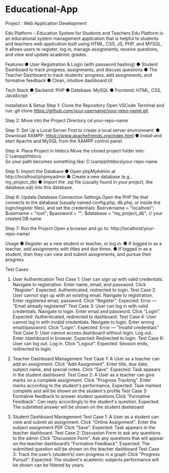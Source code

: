 # Educational-App
Project : Web Application Development

Edu Platform – Education System for Students and Teachers
Edu Platform is an educational system management application that is helpful to students and teachers web application built using HTML, CSS, JS, PHP, and MYSQL.
It allows users to register, log in, manage assignments, receive questions, and view and update academic grades.

 


 Features
●	User Registration & Login (with password hashing)
●	Student Dashboard to track progress, assignments, and discuss questions
●	The Teacher Dashboard to track students' progress, add assignments, and formative feedback
●	Clean, intuitive dashboard UI

Tech Stack
●	Backend: PHP
●	Database: MySQL
●	Frontend: HTML, CSS, JavaScript


 Installation & Setup
Step 1: Clone the Repository
Open VSCode Terminal and run:
	git clone https://github.com/your-username/your-repo-name.git

Step 2: Move into the Project Directory
cd your-repo-name

Step 3: Set Up a Local Server
First to create a local server environment:
●	Download XAMPP: https://www.apachefriends.org/index.html
●	Install and start Apache and MySQL from the XAMPP control panel.

 Step 4: Place Project in htdocs
Move the cloned project folder into:
	C:\xampp\htdocs\
So your path becomes something like:
	C:\xampp\htdocs\your-repo-name

Step 5: Import the Database
●	Open phpMyAdmin at http://localhost/phpmyadmin
●	Create a new database (e.g., my_project_db)
●	Import the .sql file (usually found in your project, like database.sql) into this database.

Step 6: Update Database Connection Settings
Open the PHP file that connects to the database (usually named config.php, db.php, or inside the login/register files), and set the credentials:
$servername = "localhost";
$username = "root";
$password = "";
$database = "my_project_db"; // your created DB name

Step 7: Run the Project
	Open a browser and go to: http://localhost/your-repo-name/


 Usage
●	Register as a new student or teacher, or log in.
●	If logged in as a teacher, add assignments with titles and due times.
●	If logged in as a student, then they can view and submit assignments, and pursue their progress


Test Cases
1.	User Authentication
Test Case 1: User can sign up with valid credentials.
Navigate to registration.
Enter name, email, and password.
Click "Register".
Expected: Authenticated, redirected to login.
Test Case 2: User cannot sign up with an existing email.
Navigate to registration.
Enter registered email, password.
Click "Register".
Expected: Error — "Email already registered"
Test Case 3: User can log in with valid credentials.
Navigate to login.
Enter email and password.
Click "Login".
Expected: Authenticated, redirected to dashboard.
Test Case 4: User cannot log in with invalid credentials.
Navigate to login.
Enter wrong email/password.
Click "Login".
Expected: Error — "Invalid credentials"
Test Case 5: User cannot access dashboard without login.
Log out.
Enter /dashboard in browser.
Expected: Redirected to login.
Test Case 6: User can log out.
Log in.
Click "Logout".
Expected: Session ends, redirected to login.


2.	Teacher Dashboard Management
Test Case 1: A User as a teacher can add an assignment.
Click "Add Assignment".
Enter title, due date, subject name, and special notes.
Click "Save".
Expected: Task appears in the student dashboard.
Test Case 2: A User as a teacher can give marks on a complete assignment.
Click  "Progress Tracking".
Enter marks according to the student's performance.
Expected: Task marked complete and will be shown on the student's profile
Test Case 3: Formative feedback to answer student questions
Click  "Formative Feedback".
Can reply accordingly to the student's question.
Expected: The submitted answer will be shown on the student dashboard


3.	Student Dashboard Management
Test Case 1: A User as a student can view and submit an assignment.
Click "Online Assignment".
Enter the subject assignment PDF
Click "Save".
Expected: Task appears in the teacher dashboard.
Test Case 2: Discussion Form to ask any questions to the admin
Click  "Discussion Form".
Ask any questions that will appear on the teacher dashboard’s  "Formative Feedback".
Expected: The submitted question will be shown on the teacher dashboard
Test Case 3: Track the user’s (student’s) own progress in a graph
Click  "Progress Pursuit".
Expected: The student's academic subjects performance will be shown can be filtered by years.






